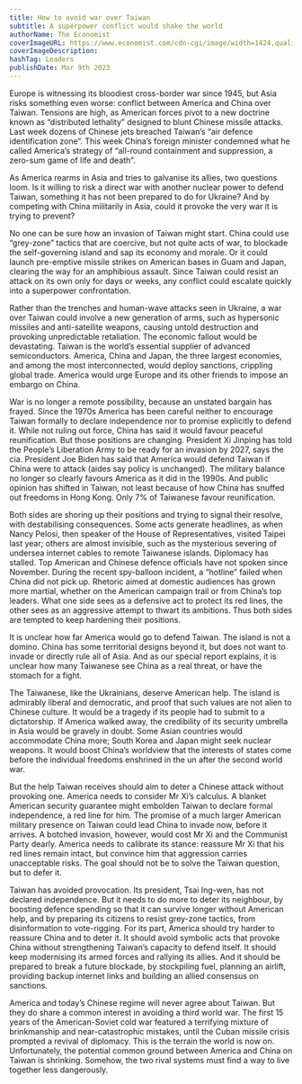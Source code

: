 ```yaml
---
title: How to avoid war over Taiwan
subtitle: A superpower conflict would shake the world
authorName: The Economist
coverImageURL: https://www.economist.com/cdn-cgi/image/width=1424,quality=80,format=auto/media-assets/image/20230311_LDD002.jpg
coverImageDescription:  
hashTag: Leaders
publishDate: Mar 9th 2023
---
```


Europe is witnessing its bloodiest cross-border war since 1945, but Asia risks something even worse: conflict between America and China over Taiwan. Tensions are high, as American forces pivot to a new doctrine known as “distributed lethality” designed to blunt Chinese missile attacks. Last week dozens of Chinese jets breached Taiwan’s “air defence identification zone”. This week China’s foreign minister condemned what he called America’s strategy of “all-round containment and suppression, a zero-sum game of life and death”.

As America rearms in Asia and tries to galvanise its allies, two questions loom. Is it willing to risk a direct war with another nuclear power to defend Taiwan, something it has not been prepared to do for Ukraine? And by competing with China militarily in Asia, could it provoke the very war it is trying to prevent?

No one can be sure how an invasion of Taiwan might start. China could use “grey-zone” tactics that are coercive, but not quite acts of war, to blockade the self-governing island and sap its economy and morale. Or it could launch pre-emptive missile strikes on American bases in Guam and Japan, clearing the way for an amphibious assault. Since Taiwan could resist an attack on its own only for days or weeks, any conflict could escalate quickly into a superpower confrontation.

Rather than the trenches and human-wave attacks seen in Ukraine, a war over Taiwan could involve a new generation of arms, such as hypersonic missiles and anti-satellite weapons, causing untold destruction and provoking unpredictable retaliation. The economic fallout would be devastating. Taiwan is the world’s essential supplier of advanced semiconductors. America, China and Japan, the three largest economies, and among the most interconnected, would deploy sanctions, crippling global trade. America would urge Europe and its other friends to impose an embargo on China.

War is no longer a remote possibility, because an unstated bargain has frayed. Since the 1970s America has been careful neither to encourage Taiwan formally to declare independence nor to promise explicitly to defend it. While not ruling out force, China has said it would favour peaceful reunification. But those positions are changing. President Xi Jinping has told the People’s Liberation Army to be ready for an invasion by 2027, says the cia. President Joe Biden has said that America would defend Taiwan if China were to attack (aides say policy is unchanged). The military balance no longer so clearly favours America as it did in the 1990s. And public opinion has shifted in Taiwan, not least because of how China has snuffed out freedoms in Hong Kong. Only 7% of Taiwanese favour reunification.

Both sides are shoring up their positions and trying to signal their resolve, with destabilising consequences. Some acts generate headlines, as when Nancy Pelosi, then speaker of the House of Representatives, visited Taipei last year; others are almost invisible, such as the mysterious severing of undersea internet cables to remote Taiwanese islands. Diplomacy has stalled. Top American and Chinese defence officials have not spoken since November. During the recent spy-balloon incident, a “hotline” failed when China did not pick up. Rhetoric aimed at domestic audiences has grown more martial, whether on the American campaign trail or from China’s top leaders. What one side sees as a defensive act to protect its red lines, the other sees as an aggressive attempt to thwart its ambitions. Thus both sides are tempted to keep hardening their positions.

It is unclear how far America would go to defend Taiwan. The island is not a domino. China has some territorial designs beyond it, but does not want to invade or directly rule all of Asia. And as our special report explains, it is unclear how many Taiwanese see China as a real threat, or have the stomach for a fight.

The Taiwanese, like the Ukrainians, deserve American help. The island is admirably liberal and democratic, and proof that such values are not alien to Chinese culture. It would be a tragedy if its people had to submit to a dictatorship. If America walked away, the credibility of its security umbrella in Asia would be gravely in doubt. Some Asian countries would accommodate China more; South Korea and Japan might seek nuclear weapons. It would boost China’s worldview that the interests of states come before the individual freedoms enshrined in the un after the second world war.

But the help Taiwan receives should aim to deter a Chinese attack without provoking one. America needs to consider Mr Xi’s calculus. A blanket American security guarantee might embolden Taiwan to declare formal independence, a red line for him. The promise of a much larger American military presence on Taiwan could lead China to invade now, before it arrives. A botched invasion, however, would cost Mr Xi and the Communist Party dearly. America needs to calibrate its stance: reassure Mr Xi that his red lines remain intact, but convince him that aggression carries unacceptable risks. The goal should not be to solve the Taiwan question, but to defer it.

Taiwan has avoided provocation. Its president, Tsai Ing-wen, has not declared independence. But it needs to do more to deter its neighbour, by boosting defence spending so that it can survive longer without American help, and by preparing its citizens to resist grey-zone tactics, from disinformation to vote-rigging. For its part, America should try harder to reassure China and to deter it. It should avoid symbolic acts that provoke China without strengthening Taiwan’s capacity to defend itself. It should keep modernising its armed forces and rallying its allies. And it should be prepared to break a future blockade, by stockpiling fuel, planning an airlift, providing backup internet links and building an allied consensus on sanctions.

America and today’s Chinese regime will never agree about Taiwan. But they do share a common interest in avoiding a third world war. The first 15 years of the American-Soviet cold war featured a terrifying mixture of brinkmanship and near-catastrophic mistakes, until the Cuban missile crisis prompted a revival of diplomacy. This is the terrain the world is now on. Unfortunately, the potential common ground between America and China on Taiwan is shrinking. Somehow, the two rival systems must find a way to live together less dangerously. 